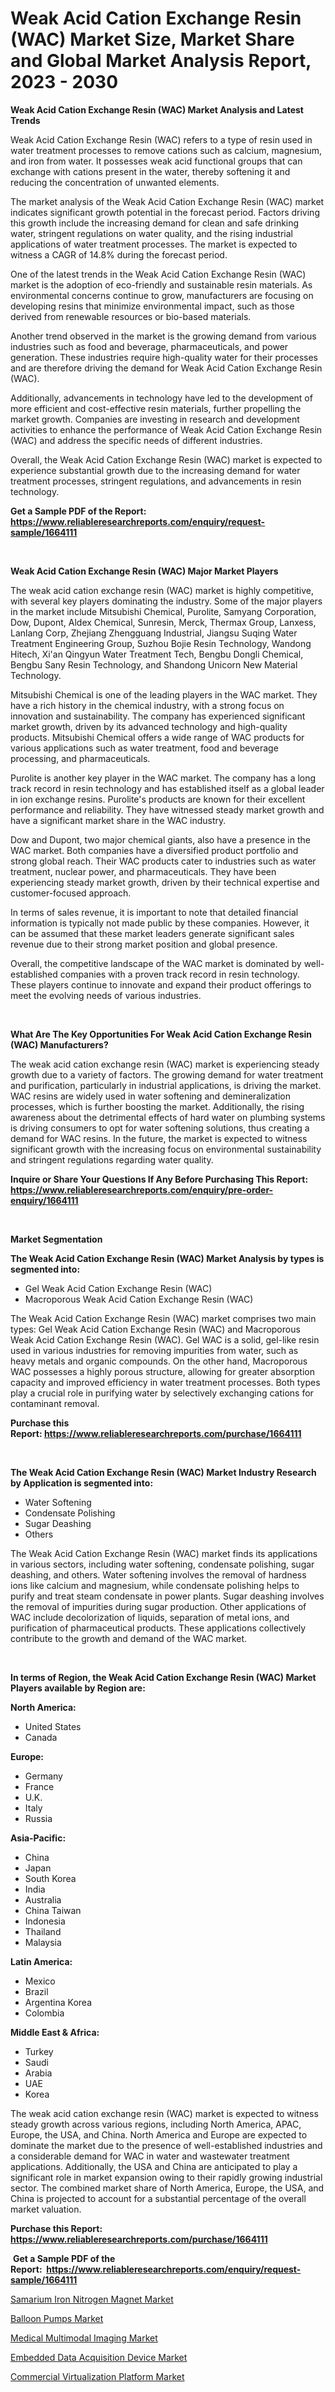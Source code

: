 <p><h1>Weak Acid Cation Exchange Resin (WAC) Market Size, Market Share and Global Market Analysis Report, 2023 - 2030</h1></p><p><strong>Weak Acid Cation Exchange Resin (WAC) Market Analysis and Latest Trends</strong></p>
<p><p>Weak Acid Cation Exchange Resin (WAC) refers to a type of resin used in water treatment processes to remove cations such as calcium, magnesium, and iron from water. It possesses weak acid functional groups that can exchange with cations present in the water, thereby softening it and reducing the concentration of unwanted elements.</p><p>The market analysis of the Weak Acid Cation Exchange Resin (WAC) market indicates significant growth potential in the forecast period. Factors driving this growth include the increasing demand for clean and safe drinking water, stringent regulations on water quality, and the rising industrial applications of water treatment processes. The market is expected to witness a CAGR of 14.8% during the forecast period.</p><p>One of the latest trends in the Weak Acid Cation Exchange Resin (WAC) market is the adoption of eco-friendly and sustainable resin materials. As environmental concerns continue to grow, manufacturers are focusing on developing resins that minimize environmental impact, such as those derived from renewable resources or bio-based materials.</p><p>Another trend observed in the market is the growing demand from various industries such as food and beverage, pharmaceuticals, and power generation. These industries require high-quality water for their processes and are therefore driving the demand for Weak Acid Cation Exchange Resin (WAC).</p><p>Additionally, advancements in technology have led to the development of more efficient and cost-effective resin materials, further propelling the market growth. Companies are investing in research and development activities to enhance the performance of Weak Acid Cation Exchange Resin (WAC) and address the specific needs of different industries.</p><p>Overall, the Weak Acid Cation Exchange Resin (WAC) market is expected to experience substantial growth due to the increasing demand for water treatment processes, stringent regulations, and advancements in resin technology.</p></p>
<p><strong>Get a Sample PDF of the Report:&nbsp; <a href="https://www.reliableresearchreports.com/enquiry/request-sample/1664111">https://www.reliableresearchreports.com/enquiry/request-sample/1664111</a></strong></p>
<p>&nbsp;</p>
<p><strong>Weak Acid Cation Exchange Resin (WAC) Major Market Players</strong></p>
<p><p>The weak acid cation exchange resin (WAC) market is highly competitive, with several key players dominating the industry. Some of the major players in the market include Mitsubishi Chemical, Purolite, Samyang Corporation, Dow, Dupont, Aldex Chemical, Sunresin, Merck, Thermax Group, Lanxess, Lanlang Corp, Zhejiang Zhengguang Industrial, Jiangsu Suqing Water Treatment Engineering Group, Suzhou Bojie Resin Technology, Wandong Hitech, Xi'an Qingyun Water Treatment Tech, Bengbu Dongli Chemical, Bengbu Sany Resin Technology, and Shandong Unicorn New Material Technology.</p><p>Mitsubishi Chemical is one of the leading players in the WAC market. They have a rich history in the chemical industry, with a strong focus on innovation and sustainability. The company has experienced significant market growth, driven by its advanced technology and high-quality products. Mitsubishi Chemical offers a wide range of WAC products for various applications such as water treatment, food and beverage processing, and pharmaceuticals.</p><p>Purolite is another key player in the WAC market. The company has a long track record in resin technology and has established itself as a global leader in ion exchange resins. Purolite's products are known for their excellent performance and reliability. They have witnessed steady market growth and have a significant market share in the WAC industry.</p><p>Dow and Dupont, two major chemical giants, also have a presence in the WAC market. Both companies have a diversified product portfolio and strong global reach. Their WAC products cater to industries such as water treatment, nuclear power, and pharmaceuticals. They have been experiencing steady market growth, driven by their technical expertise and customer-focused approach.</p><p>In terms of sales revenue, it is important to note that detailed financial information is typically not made public by these companies. However, it can be assumed that these market leaders generate significant sales revenue due to their strong market position and global presence.</p><p>Overall, the competitive landscape of the WAC market is dominated by well-established companies with a proven track record in resin technology. These players continue to innovate and expand their product offerings to meet the evolving needs of various industries.</p></p>
<p>&nbsp;</p>
<p><strong>What Are The Key Opportunities For Weak Acid Cation Exchange Resin (WAC) Manufacturers?</strong></p>
<p><p>The weak acid cation exchange resin (WAC) market is experiencing steady growth due to a variety of factors. The growing demand for water treatment and purification, particularly in industrial applications, is driving the market. WAC resins are widely used in water softening and demineralization processes, which is further boosting the market. Additionally, the rising awareness about the detrimental effects of hard water on plumbing systems is driving consumers to opt for water softening solutions, thus creating a demand for WAC resins. In the future, the market is expected to witness significant growth with the increasing focus on environmental sustainability and stringent regulations regarding water quality.</p></p>
<p><strong>Inquire or Share Your Questions If Any Before Purchasing This Report: <a href="https://www.reliableresearchreports.com/enquiry/pre-order-enquiry/1664111">https://www.reliableresearchreports.com/enquiry/pre-order-enquiry/1664111</a></strong></p>
<p>&nbsp;</p>
<p><strong>Market Segmentation</strong></p>
<p><strong>The Weak Acid Cation Exchange Resin (WAC) Market Analysis by types is segmented into:</strong></p>
<p><ul><li>Gel Weak Acid Cation Exchange Resin (WAC)</li><li>Macroporous Weak Acid Cation Exchange Resin (WAC)</li></ul></p>
<p><p>The Weak Acid Cation Exchange Resin (WAC) market comprises two main types: Gel Weak Acid Cation Exchange Resin (WAC) and Macroporous Weak Acid Cation Exchange Resin (WAC). Gel WAC is a solid, gel-like resin used in various industries for removing impurities from water, such as heavy metals and organic compounds. On the other hand, Macroporous WAC possesses a highly porous structure, allowing for greater absorption capacity and improved efficiency in water treatment processes. Both types play a crucial role in purifying water by selectively exchanging cations for contaminant removal.</p></p>
<p><strong>Purchase this Report:&nbsp;<a href="https://www.reliableresearchreports.com/purchase/1664111">https://www.reliableresearchreports.com/purchase/1664111</a></strong></p>
<p>&nbsp;</p>
<p><strong>The Weak Acid Cation Exchange Resin (WAC) Market Industry Research by Application is segmented into:</strong></p>
<p><ul><li>Water Softening</li><li>Condensate Polishing</li><li>Sugar Deashing</li><li>Others</li></ul></p>
<p><p>The Weak Acid Cation Exchange Resin (WAC) market finds its applications in various sectors, including water softening, condensate polishing, sugar deashing, and others. Water softening involves the removal of hardness ions like calcium and magnesium, while condensate polishing helps to purify and treat steam condensate in power plants. Sugar deashing involves the removal of impurities during sugar production. Other applications of WAC include decolorization of liquids, separation of metal ions, and purification of pharmaceutical products. These applications collectively contribute to the growth and demand of the WAC market.</p></p>
<p>&nbsp;</p>
<p><strong>In terms of Region, the Weak Acid Cation Exchange Resin (WAC) Market Players available by Region are:</strong></p>
<p>
    <p> <strong> North America: </strong>
        <ul>
            <li>United States</li>
            <li>Canada</li>
        </ul>
        </p> 
    <p> <strong> Europe: </strong>
        <ul>
            <li>Germany</li>
            <li>France</li>
            <li>U.K.</li>
            <li>Italy</li>
            <li>Russia</li>
        </ul>
        </p> 
    <p> <strong> Asia-Pacific: </strong>
        <ul>
            <li>China</li>
            <li>Japan</li>
            <li>South Korea</li>
            <li>India</li>
            <li>Australia</li>
            <li>China Taiwan</li>
            <li>Indonesia</li>
            <li>Thailand</li>
            <li>Malaysia</li>
        </ul>
        </p> 
    <p> <strong> Latin America: </strong>
        <ul>
            <li>Mexico</li>
            <li>Brazil</li>
            <li>Argentina Korea</li>
            <li>Colombia</li>
        </ul>
        </p> 
    <p> <strong> Middle East & Africa: </strong>
        <ul>
            <li>Turkey</li>
            <li>Saudi</li>
            <li>Arabia</li>
            <li>UAE</li>
            <li>Korea</li>
        </ul>
    </p>
    </p>
<p><p>The weak acid cation exchange resin (WAC) market is expected to witness steady growth across various regions, including North America, APAC, Europe, the USA, and China. North America and Europe are expected to dominate the market due to the presence of well-established industries and a considerable demand for WAC in water and wastewater treatment applications. Additionally, the USA and China are anticipated to play a significant role in market expansion owing to their rapidly growing industrial sector. The combined market share of North America, Europe, the USA, and China is projected to account for a substantial percentage of the overall market valuation.</p></p>
<p><strong>Purchase this Report: <a href="https://www.reliableresearchreports.com/purchase/1664111">https://www.reliableresearchreports.com/purchase/1664111</a></strong></p>
<p>&nbsp;<strong>Get a Sample PDF of the Report:&nbsp;&nbsp;<a href="https://www.reliableresearchreports.com/enquiry/request-sample/1664111">https://www.reliableresearchreports.com/enquiry/request-sample/1664111</a></strong></p>
<p><strong></strong></p>
<p><p><a href="https://github.com/kipkeeva/Market-Research-Report-List-1/blob/main/samarium-iron-nitrogen-magnet-market.md">Samarium Iron Nitrogen Magnet Market</a></p><p><a href="https://medium.com/@andem140256/balloon-pumps-market-size-cagr-trends-2024-2030-6c2b875458c5">Balloon Pumps Market</a></p><p><a href="https://www.linkedin.com/pulse/decoding-medical-multimodal-imaging-market-deep-dive-latest/">Medical Multimodal Imaging Market</a></p><p><a href="https://www.linkedin.com/pulse/embedded-data-acquisition-device-market-insights-players-forecast/">Embedded Data Acquisition Device Market</a></p><p><a href="https://github.com/kuntayevaz/Market-Research-Report-List-1/blob/main/commercial-virtualization-platform-market.md">Commercial Virtualization Platform Market</a></p></p>